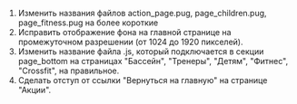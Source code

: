 ﻿1. Изменить названия файлов action_page.pug, page_children.pug, page_fitness.pug на более короткие
2. Исправить отображение фона на главной странице на промежуточном разрешении (от 1024 до 1920 пикселей).
3. Изменить название файла .js, который подключается в секции page_bottom на страницах "Бассейн", "Тренеры", "Детям", "Фитнес", "Crossfit", на правильное.
4. Сделать отступ от ссылки "Вернуться на главную" на странице "Акции".
